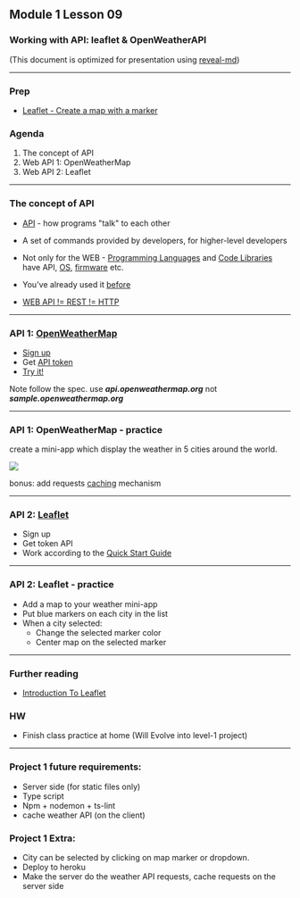 ## Module 1 Lesson 09
### Working with API: leaflet & OpenWeatherAPI
(This document is optimized for presentation using [reveal-md](https://github.com/webpro/reveal-md))

---

### Prep
* [Leaflet - Create a map with a marker](https://www.youtube.com/watch?v=wVnimcQsuwk)

### Agenda
1. The concept of API
2. Web API 1: OpenWeatherMap
3. Web API 2: Leaflet

---

### The concept of API
* [API](https://www.youtube.com/watch?v=s7wmiS2mSXY) - how programs "talk" to each other
<!-- .element: class="fragment" -->

* A set of commands provided by developers, for higher-level developers
<!-- .element: class="fragment" -->

* Not only for the WEB - [Programming Languages](https://docs.oracle.com/javase/7/docs/api/) and [Code Libraries](http://api.jquery.com/) have API, [OS](https://www.kernel.org/doc/html/v4.12/core-api/kernel-api.html), [firmware](https://developer.nvidia.com/nvapi) etc.
<!-- .element: class="fragment" -->

* You've already used it [before](https://jsonplaceholder.typicode.com)
<!-- .element: class="fragment" -->

* [WEB API != REST != HTTP](https://stackoverflow.com/questions/28703093/what-exactly-is-the-difference-between-web-api-and-rest-api-in-mvc)
<!-- .element: class="fragment" -->

---

### API 1: [OpenWeatherMap](https://openweathermap.org/api)
* [Sign up](https://home.openweathermap.org/users/sign_up)
* Get [API token](https://home.openweathermap.org/api_keys)
* [Try it!](https://openweathermap.org/current)

Note follow the spec. use ***api.openweathermap.org*** not ***sample.openweathermap.org***

---

### API 1: OpenWeatherMap - practice
create a mini-app which display the weather in 5 cities around the world.
<div>
    <img src="./assets/weather-app.png">
</div>

bonus: add requests [caching](https://whatis.techtarget.com/definition/caching) mechanism

---

### API 2: [Leaflet](http://leafletjs.com/)
* Sign up
* Get token API
* Work according to the [Quick Start Guide](http://leafletjs.com/examples/quick-start/)

---

### API 2: Leaflet - practice
* Add a map to your weather mini-app
* Put blue markers on each city in the list
* When a city selected:
    - Change the selected marker color
    - Center map on the selected marker

---

### Further reading
* [Introduction To Leaflet](https://www.youtube.com/watch?v=6QFkgOeQc0c)

### HW
* Finish class practice at home (Will Evolve into level-1 project)

---

### Project 1 future requirements:
* Server side (for static files only)
* Type script
* Npm + nodemon + ts-lint
* cache weather API (on the client)

### Project 1 Extra:
* City can be selected by clicking on map marker or dropdown.
* Deploy to heroku
* Make the server do the weather API requests, cache requests on the server side